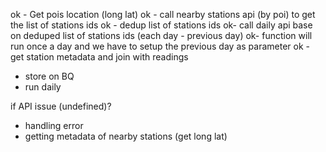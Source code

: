 ok - Get pois location (long lat)
ok - call nearby stations api (by poi) to get the list of stations ids
ok - dedup list of stations ids
ok- call daily api base on deduped list of stations ids (each day - previous day)
ok- function will run once a day and we have to setup the previous day as parameter
ok - get station metadata and join with readings
- store on BQ
- run daily

if API issue (undefined)?

- handling error
- getting metadata of nearby stations (get long lat)


